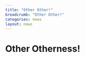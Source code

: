 ```yaml
---
title: "Other Other!"
breadcrumb: "Other Other!"
categories: news
layout: news
---
```


# Other Otherness!
